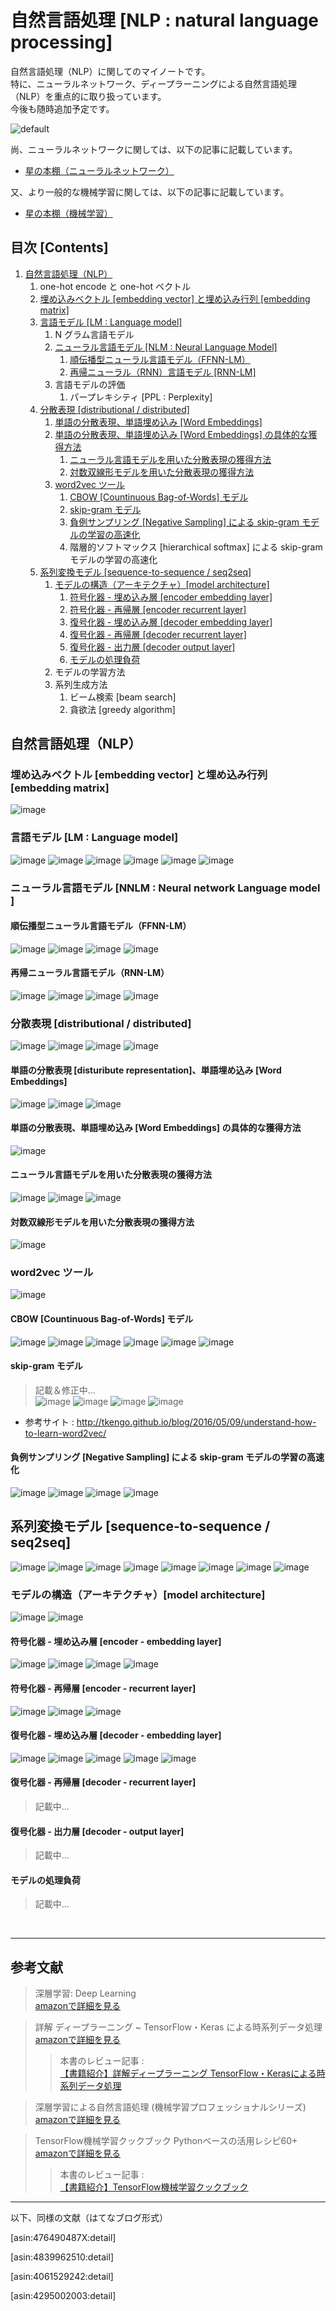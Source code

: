 # 自然言語処理 [NLP : natural language processing]

自然言語処理（NLP）に関してのマイノートです。<br>
特に、ニューラルネットワーク、ディープラーニングによる自然言語処理（NLP）を重点的に取り扱っています。<br>
今後も随時追加予定です。<br>

![default](https://user-images.githubusercontent.com/25688193/34451758-bdae080a-ed73-11e7-84f3-b649dcf534d9.jpg)

尚、ニューラルネットワークに関しては、以下の記事に記載しています。

- [星の本棚（ニューラルネットワーク）](http://yagami12.hatenablog.com/entry/2017/09/17/111935#ID_10-4-3)

又、より一般的な機械学習に関しては、以下の記事に記載しています。

- [星の本棚（機械学習）](http://yagami12.hatenablog.com/entry/2017/09/17/111400)

## 目次 [Contents]
1. [自然言語処理（NLP）](#ID_10)
    1. one-hot encode と one-hot ベクトル    
    1. [埋め込みベクトル [embedding vector] と埋め込み行列 [embedding matrix]](#ID_10-2)
    1. [言語モデル [LM : Language model]](#ID_10-3)
        1. N グラム言語モデル
        1. [ニューラル言語モデル [NLM : Neural Language Model]](#ID_10-3-2)
            1. [順伝播型ニューラル言語モデル（FFNN-LM）](#ID_10-3-2-1)
            1. [再帰ニューラル（RNN）言語モデル [RNN-LM]](#ID_10-3-2-2)
        1. 言語モデルの評価
            1. パープレキシティ [PPL : Perplexity]
    1. [分散表現 [distributional / distributed]](#ID_10-4)
        1. [単語の分散表現、単語埋め込み [Word Embeddings]](#ID_10-4-1)
        1. [単語の分散表現、単語埋め込み [Word Embeddings] の具体的な獲得方法](#ID_10-4-2)
            1. [ニューラル言語モデルを用いた分散表現の獲得方法](#ID_10-4-2-1)
            1. [対数双線形モデルを用いた分散表現の獲得方法](#ID_10-4-2-2)
        1. [word2vec ツール](#ID_10-4-3)
            1. [CBOW [Countinuous Bag-of-Words] モデル](#ID_10-4-3-1)
            1. [skip-gram モデル](#ID_10-4-3-2)
            1. [負例サンプリング [Negative Sampling] による skip-gram モデルの学習の高速化](#ID_10-4-3-3)
            1. 階層的ソフトマックス [hierarchical softmax] による skip-gram モデルの学習の高速化
    1. [系列変換モデル [sequence-to-sequence / seq2seq]](#ID_10-5)
        1. [モデルの構造（アーキテクチャ）[model architecture]](#ID_10-5-1)
            1. [符号化器 - 埋め込み層 [encoder embedding layer]](#ID_10-5-1-1)
            1. [符号化器 - 再帰層 [encoder recurrent layer]](#ID_10-5-1-2)
            1. [復号化器 - 埋め込み層 [decoder embedding layer]](#ID_10-5-1-3)
            1. [復号化器 - 再帰層 [decoder recurrent layer]](#ID_10-5-1-4)
            1. [復号化器 - 出力層 [decoder output layer]](#ID_10-5-1-5)
            1. [モデルの処理負荷](#ID_10-5-1-6)
        1. モデルの学習方法
        1. 系列生成方法
            1. ビーム検索 [beam search]
            1. 貪欲法 [greedy algorithm]

<a id="ID_10"></a>

## 自然言語処理（NLP）

<a id="ID_10-1"></a>

<!--
### one-hot encode と one-hot ベクトル
> 記載中...
-->

<a id="ID_10-2"></a>

### 埋め込みベクトル [embedding vector] と埋め込み行列 [embedding matrix]
![image](https://user-images.githubusercontent.com/25688193/34094596-26e24d16-e411-11e7-95d3-1971133297c1.png)


<a id="ID_10-3"></a>

### 言語モデル [LM : Language model]
![image](https://user-images.githubusercontent.com/25688193/34341685-05559ffc-e9e0-11e7-8380-3a905352754c.png)
![image](https://user-images.githubusercontent.com/25688193/34341696-37917a36-e9e0-11e7-9281-efb5294dd58a.png)
![image](https://user-images.githubusercontent.com/25688193/34341814-cd99e62e-e9e2-11e7-8de5-a94fe5a6d2d2.png)
![image](https://user-images.githubusercontent.com/25688193/34342794-a5966640-e9fe-11e7-93dc-b9245c1a611e.png)
![image](https://user-images.githubusercontent.com/25688193/34342701-3cbea040-e9fb-11e7-9680-03e146549cc4.png)
![image](https://user-images.githubusercontent.com/25688193/34342734-b8146f80-e9fc-11e7-8fe4-ee99fd46cb87.png)


<a id="ID_10-3-1"></a>

<!--
### N グラム言語モデル
記載中...
-->

<a id="ID_10-3-2"></a>

### ニューラル言語モデル [NNLM : Neural network Language model ]

<a id="ID_10-3-2-1"></a>

#### 順伝播型ニューラル言語モデル（FFNN-LM）
![image](https://user-images.githubusercontent.com/25688193/34349562-19147962-ea55-11e7-9487-96780bed2a74.png)
![image](https://user-images.githubusercontent.com/25688193/34351744-e686df00-ea61-11e7-85dd-d32f73e1d589.png)
![image](https://user-images.githubusercontent.com/25688193/34355192-d80a567c-ea76-11e7-83c7-2b68388608dd.png)
![image](https://user-images.githubusercontent.com/25688193/34361963-788001ca-eab2-11e7-8985-1c24d2b1beb3.png)


<a id="ID_10-3-2-2"></a>

#### 再帰ニューラル言語モデル（RNN-LM）
![image](https://user-images.githubusercontent.com/25688193/34355245-34a868c4-ea77-11e7-95a4-4bf84dd09ae6.png)
![image](https://user-images.githubusercontent.com/25688193/34359181-1bb80866-ea99-11e7-9241-6e346425b392.png)
![image](https://user-images.githubusercontent.com/25688193/34355272-62e4239a-ea77-11e7-9ae0-62210d7509fc.png)
![image](https://user-images.githubusercontent.com/25688193/34362048-60889040-eab3-11e7-9996-f639a6bf5ead.png)


<a id="ID_10-4"></a>

### 分散表現 [distributional / distributed]
![image](https://user-images.githubusercontent.com/25688193/34366909-eee0f68e-eae5-11e7-8fe8-bd36d46f00f1.png)
![image](https://user-images.githubusercontent.com/25688193/34368672-000af334-eaf9-11e7-8425-c5acd7036701.png)
![image](https://user-images.githubusercontent.com/25688193/34368876-c70ae9c0-eafa-11e7-882d-bbf5b65b7352.png)
![image](https://user-images.githubusercontent.com/25688193/34369022-fa7eee86-eafb-11e7-94ae-8be2fe02f0b1.png)


<a id="ID_10-4-1"></a>

#### 単語の分散表現 [disturibute representation]、単語埋め込み [Word Embeddings]
![image](https://user-images.githubusercontent.com/25688193/34368756-ad274428-eaf9-11e7-8bc4-d68876b8027d.png)
![image](https://user-images.githubusercontent.com/25688193/34102231-ad432a1e-e42b-11e7-8aa2-12920b882ebd.png)
![image](https://user-images.githubusercontent.com/25688193/34108443-66e29466-e443-11e7-9145-bc1921e90498.png)

<a id="ID_10-4-2"></a>

#### 単語の分散表現、単語埋め込み [Word Embeddings] の具体的な獲得方法
![image](https://user-images.githubusercontent.com/25688193/34370735-ed89bd24-eb09-11e7-9732-bf39e23985c0.png)

<a id="ID_10-4-2-1"></a>

#### ニューラル言語モデルを用いた分散表現の獲得方法
![image](https://user-images.githubusercontent.com/25688193/34377024-6ab57900-eb32-11e7-993b-4b8a636a6c3c.png)
![image](https://user-images.githubusercontent.com/25688193/34377036-78a46562-eb32-11e7-8420-8c3e8967b3f8.png)
![image](https://user-images.githubusercontent.com/25688193/34377396-31308cfe-eb34-11e7-85b2-4d0cc615ce18.png)


<a id="ID_10-4-2-2"></a>

#### 対数双線形モデルを用いた分散表現の獲得方法
![image](https://user-images.githubusercontent.com/25688193/34452890-9b39ef32-ed8c-11e7-9700-1b596e13584f.png)



<a id="ID_10-4-3"></a>

### word2vec ツール
![image](https://user-images.githubusercontent.com/25688193/34453040-3ad4665c-ed8e-11e7-8a19-1deab212869e.png)

<a id="ID_10-4-3-1"></a>

#### CBOW [Countinuous Bag-of-Words] モデル
![image](https://user-images.githubusercontent.com/25688193/34443731-6cf88154-ed0c-11e7-9b94-75e065a4026d.png)
![image](https://user-images.githubusercontent.com/25688193/34443022-955317d4-ed09-11e7-8c2b-ceb4ebb0669e.png)
![image](https://user-images.githubusercontent.com/25688193/34441364-aaa8d606-ecfe-11e7-9909-34028aabc0ca.png)
![image](https://user-images.githubusercontent.com/25688193/34436963-c1059824-ecdd-11e7-8230-884cfb87113a.png)
![image](https://user-images.githubusercontent.com/25688193/34436979-cf35ab00-ecdd-11e7-9fc6-e1aab309fd57.png)
![image](https://user-images.githubusercontent.com/25688193/34441458-340083b8-ecff-11e7-8034-862f4cb58912.png)

<a id="ID_10-4-3-2"></a>

#### skip-gram モデル
> 記載＆修正中...<br>
![image](https://user-images.githubusercontent.com/25688193/34443558-5b664f62-ed0b-11e7-85c5-95788e8cdd5f.png)
![image](https://user-images.githubusercontent.com/25688193/34444167-88e435c2-ed0f-11e7-82ee-ae6e6c7831f5.png)
![image](https://user-images.githubusercontent.com/25688193/34444399-4782fe36-ed11-11e7-918e-816c2f1ba9cd.png)
![image](https://user-images.githubusercontent.com/25688193/34444193-adb38092-ed0f-11e7-8ccd-c1fd1bbf41b4.png)

- 参考サイト : http://tkengo.github.io/blog/2016/05/09/understand-how-to-learn-word2vec/


<a id="ID_10-4-3-3"></a>

#### 負例サンプリング [Negative Sampling] による skip-gram モデルの学習の高速化
![image](https://user-images.githubusercontent.com/25688193/34534531-d080fe9c-f101-11e7-88bd-ec0926b34f8f.png)
![image](https://user-images.githubusercontent.com/25688193/34535444-20aaeaa6-f105-11e7-92bc-ca7b1a9a1f72.png)
![image](https://user-images.githubusercontent.com/25688193/34535467-380fb4a6-f105-11e7-8bda-4bfc514729d7.png)
![image](https://user-images.githubusercontent.com/25688193/34535495-5f420af6-f105-11e7-8f94-7b3c5ebb7ad1.png)



<a id="ID_10-5"></a>

## 系列変換モデル [sequence-to-sequence / seq2seq]
![image](https://user-images.githubusercontent.com/25688193/34563308-81db5b0e-f195-11e7-947b-64980e17d825.png)
![image](https://user-images.githubusercontent.com/25688193/34565703-3270a68c-f19f-11e7-8e34-f2cb8699889a.png)
![image](https://user-images.githubusercontent.com/25688193/34581706-cd833a88-f1d4-11e7-9ede-6280366ccd99.png)
![image](https://user-images.githubusercontent.com/25688193/34582513-6cc63166-f1d7-11e7-8d2d-9102cf04b73d.png)
![image](https://user-images.githubusercontent.com/25688193/34589628-10d95d7e-f1f5-11e7-98c2-dcd596d79ec7.png)
![image](https://user-images.githubusercontent.com/25688193/34598482-4e2ced40-f230-11e7-8269-b667c1f2f8a7.png)
![image](https://user-images.githubusercontent.com/25688193/34598799-37953afe-f232-11e7-870a-00b5f9846649.png)
![image](https://user-images.githubusercontent.com/25688193/34599033-c56c4790-f233-11e7-8738-39ccdab616d5.png)


<a id="ID_10-5-1"></a>

### モデルの構造（アーキテクチャ）[model architecture]
![image](https://user-images.githubusercontent.com/25688193/34601992-80ab203c-f241-11e7-87b0-7b19d3f54c21.png)
![image](https://user-images.githubusercontent.com/25688193/34602043-b2bf0dd6-f241-11e7-9328-5d8765bdc309.png)

<a id="ID_10-5-1-1"></a>

#### 符号化器 - 埋め込み層 [encoder - embedding layer]
![image](https://user-images.githubusercontent.com/25688193/34607679-0b07fe88-f258-11e7-8b33-61f08f81fd02.png)
![image](https://user-images.githubusercontent.com/25688193/34607696-18257a1e-f258-11e7-9946-52186aae6160.png)
![image](https://user-images.githubusercontent.com/25688193/34608611-7752d58c-f25c-11e7-8e9c-0ea0223b6809.png)
![image](https://user-images.githubusercontent.com/25688193/34608723-0c873b3e-f25d-11e7-9fa6-d7af3166bfa9.png)


<a id="ID_10-5-1-2"></a>

#### 符号化器 - 再帰層 [encoder - recurrent layer]
![image](https://user-images.githubusercontent.com/25688193/34613719-1bc6267c-f272-11e7-9ab8-abb1b5edf9a7.png)
![image](https://user-images.githubusercontent.com/25688193/34613470-46fdc670-f271-11e7-9642-cb697fd13e38.png)
![image](https://user-images.githubusercontent.com/25688193/34616511-d9326500-f27b-11e7-8c71-cfbb2afdf7c6.png)


<a id="ID_10-5-1-3"></a>

#### 復号化器 - 埋め込み層 [decoder - embedding layer]
![image](https://user-images.githubusercontent.com/25688193/34621002-d05135d8-f28a-11e7-9874-5e61dc3bff78.png)
![image](https://user-images.githubusercontent.com/25688193/34621826-02ce7612-f28e-11e7-8779-0c54ee260eca.png)
![image](https://user-images.githubusercontent.com/25688193/34621841-0fce3244-f28e-11e7-9e9b-9acfc2f3a42c.png)
![image](https://user-images.githubusercontent.com/25688193/34622123-37cdb50c-f28f-11e7-8866-7fbe46176930.png)
![image](https://user-images.githubusercontent.com/25688193/34622771-d1af7276-f291-11e7-99fa-17570a7b5da0.png)


<a id="ID_10-5-1-4"></a>

#### 復号化器 - 再帰層 [decoder - recurrent layer]
> 記載中...<br>


<a id="ID_10-5-1-5"></a>

#### 復号化器 - 出力層 [decoder - output layer]
> 記載中...<br>


<a id="ID_10-5-1-6"></a>

#### モデルの処理負荷
> 記載中...<br>


<br>

---

<a name="参考文献"></a>

## 参考文献

> 深層学習: Deep Learning</br>
> [amazonで詳細を見る](https://www.amazon.co.jp/%E6%B7%B1%E5%B1%A4%E5%AD%A6%E7%BF%92-Deep-Learning-%E7%9B%A3%E4%BF%AE-%E4%BA%BA%E5%B7%A5%E7%9F%A5%E8%83%BD%E5%AD%A6%E4%BC%9A/dp/476490487X)

> 詳解 ディープラーニング ~ TensorFlow・Keras による時系列データ処理</br>
> [amazonで詳細を見る](https://www.amazon.co.jp/exec/obidos/ASIN/4839962510/hikarus0sem0y-22/)<br>
>> 本書のレビュー記事 :<br> 
>> [【書籍紹介】詳解ディープラーニング TensorFlow・Kerasによる時系列データ処理](http://s0sem0y.hatenablog.com/entry/2017/06/25/025725)

> 深層学習による自然言語処理 (機械学習プロフェッショナルシリーズ) <br>
> [amazonで詳細を見る](https://www.amazon.co.jp/%E6%B7%B1%E5%B1%A4%E5%AD%A6%E7%BF%92%E3%81%AB%E3%82%88%E3%82%8B%E8%87%AA%E7%84%B6%E8%A8%80%E8%AA%9E%E5%87%A6%E7%90%86-%E6%A9%9F%E6%A2%B0%E5%AD%A6%E7%BF%92%E3%83%97%E3%83%AD%E3%83%95%E3%82%A7%E3%83%83%E3%82%B7%E3%83%A7%E3%83%8A%E3%83%AB%E3%82%B7%E3%83%AA%E3%83%BC%E3%82%BA-%E5%9D%AA%E4%BA%95-%E7%A5%90%E5%A4%AA/dp/4061529242)

> TensorFlow機械学習クックブック Pythonベースの活用レシピ60+</br>
> [amazonで詳細を見る](https://www.amazon.co.jp/TensorFlow%E6%A9%9F%E6%A2%B0%E5%AD%A6%E7%BF%92%E3%82%AF%E3%83%83%E3%82%AF%E3%83%96%E3%83%83%E3%82%AF-Python%E3%83%99%E3%83%BC%E3%82%B9%E3%81%AE%E6%B4%BB%E7%94%A8%E3%83%AC%E3%82%B7%E3%83%9460-impress-top-gear/dp/4295002003?SubscriptionId=AKIAI4N75A3H7VG7SKUQ&amp;tag=cloudstudy09-22&amp;linkCode=xm2&amp;camp=2025&amp;creative=165953&amp;creativeASIN=4295002003)
>> 本書のレビュー記事 :<br> 
>> [【書籍紹介】TensorFlow機械学習クックブック](http://s0sem0y.hatenablog.com/entry/2017/09/08/005322)


---

以下、同様の文献（はてなブログ形式）

<!-- 深層学習: Deep Learning -->
[asin:476490487X:detail]

<!-- 詳解 ディープラーニング ~ TensorFlow・Keras による時系列データ処理 ~-->
[asin:4839962510:detail]

<!-- 深層学習による自然言語処理 (機械学習プロフェッショナルシリーズ) -->
[asin:4061529242:detail]

<!-- TensorFlow機械学習クックブック Pythonベースの活用レシピ60+ -->
[asin:4295002003:detail]

